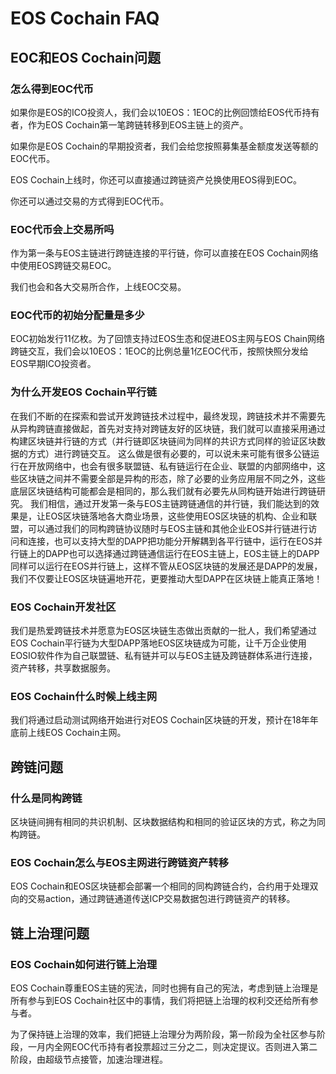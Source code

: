 # EOS Cochain FAQ

## EOC和EOS Cochain问题

### 怎么得到EOC代币
如果你是EOS的ICO投资人，我们会以10EOS：1EOC的比例回馈给EOS代币持有者，作为EOS Cochain第一笔跨链转移到EOS主链上的资产。

如果你是EOS Cochain的早期投资者，我们会给您按照募集基金额度发送等额的EOC代币。

EOS Cochain上线时，你还可以直接通过跨链资产兑换使用EOS得到EOC。

你还可以通过交易的方式得到EOC代币。

### EOC代币会上交易所吗

作为第一条与EOS主链进行跨链连接的平行链，你可以直接在EOS Cochain网络中使用EOS跨链交易EOC。

我们也会和各大交易所合作，上线EOC交易。

### EOC代币的初始分配量是多少

EOC初始发行11亿枚。为了回馈支持过EOS生态和促进EOS主网与EOS Chain网络跨链交互，我们会以10EOS：1EOC的比例总量1亿EOC代币，按照快照分发给EOS早期ICO投资者。

### 为什么开发EOS Cochain平行链

在我们不断的在探索和尝试开发跨链技术过程中，最终发现，跨链技术并不需要先从异构跨链直接做起，首先对支持对跨链友好的区块链，我们就可以直接采用通过构建区块链并行链的方式（并行链即区块链间为同样的共识方式同样的验证区块数据的方式）进行跨链交互。
这么做是很有必要的，可以说未来可能有很多公链运行在开放网络中，也会有很多联盟链、私有链运行在企业、联盟的内部网络中，这些区块链之间并不需要全部是异构的形态，除了必要的业务应用层不同之外，这些底层区块链结构可能都会是相同的，那么我们就有必要先从同构链开始进行跨链研究。
我们相信，通过开发第一条与EOS主链跨链通信的并行链，我们能达到的效果是，让EOS区块链落地各大商业场景，这些使用EOS区块链的机构、企业和联盟，可以通过我们的同构跨链协议随时与EOS主链和其他企业EOS并行链进行访问和连接，也可以支持大型的DAPP把功能分开解耦到各平行链中，运行在EOS并行链上的DAPP也可以选择通过跨链通信运行在EOS主链上，EOS主链上的DAPP同样可以运行在EOS并行链上，这样不管从EOS区块链的发展还是DAPP的发展，我们不仅要让EOS区块链遍地开花，更要推动大型DAPP在区块链上能真正落地！

### EOS Cochain开发社区

我们是热爱跨链技术并愿意为EOS区块链生态做出贡献的一批人，我们希望通过EOS Cochain平行链为大型DAPP落地EOS区块链成为可能，让千万企业使用EOSIO软件作为自己联盟链、私有链并可以与EOS主链及跨链群体系进行连接，资产转移，共享数据服务。

### EOS Cochain什么时候上线主网
我们将通过启动测试网络开始进行对EOS Cochain区块链的开发，预计在18年年底前上线EOS Cochain主网。

## 跨链问题

### 什么是同构跨链

区块链间拥有相同的共识机制、区块数据结构和相同的验证区块的方式，称之为同构跨链。

### EOS Cochain怎么与EOS主网进行跨链资产转移

EOS Cochain和EOS区块链都会部署一个相同的同构跨链合约，合约用于处理双向的交易action，通过跨链通道传送ICP交易数据包进行跨链资产的转移。

## 链上治理问题

### EOS Cochain如何进行链上治理
EOS Cochain尊重EOS主链的宪法，同时也拥有自己的宪法，考虑到链上治理是所有参与到EOS Cochain社区中的事情，我们将把链上治理的权利交还给所有参与者。

为了保持链上治理的效率，我们把链上治理分为两阶段，第一阶段为全社区参与阶段，一月内全网EOC代币持有者投票超过三分之二，则决定提议。否则进入第二阶段，由超级节点接管，加速治理进程。